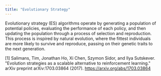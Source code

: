 ```yaml
---
title: "Evolutionary Strategy"
---
```

Evolutionary strategy (ES) algorithms operate by generating a population of potential policies, evaluating the performance of each policy, and then updating the population through a process of selection and reproduction.
This process is inspired by natural evolution, where the fittest individuals are more likely to survive and reproduce, passing on their genetic traits to the next generation.


[1] Salimans, Tim, Jonathan Ho, Xi Chen, Szymon Sidor, and Ilya Sutskever. "Evolution strategies as a scalable alternative to reinforcement learning." arXiv preprint arXiv:1703.03864 (2017).  https://arxiv.org/abs/1703.03864
